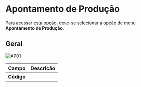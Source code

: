 # Apontamento de Produção
Para acessar esta opção, deve-se selecionar a opção de menu **Apontamento de Produção**.

## Geral
![AP01](https://raw.githubusercontent.com/netforcews/docs-erp/master/PCP/imagens/ApontamentoDeProducao01.png)

Campo | Descrição
------|----------
**Código** | 
